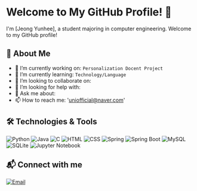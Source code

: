 # Welcome to My GitHub Profile! 🌟

I'm [Jeong Yunhee], a student majoring in computer engineering. 
Welcome to my GitHub profile!

## 🚀 About Me

- 🔭 I’m currently working on: `Personalization Docent Project`
- 🌱 I’m currently learning: `Technology/Language`
- 👯 I’m looking to collaborate on: 
- 🤔 I’m looking for help with: 
- 💬 Ask me about: 
- 📫 How to reach me: 'uniofficial@naver.com'

## 🛠️ Technologies & Tools

![Python](https://img.shields.io/badge/-Python-000?&logo=Python)
![Java](https://img.shields.io/badge/-Java-000?&logo=Java&logoColor=007396)
![C](https://img.shields.io/badge/-C-000?&logo=C&logoColor=A8B9CC)
![HTML](https://img.shields.io/badge/-HTML-000?&logo=HTML5)
![CSS](https://img.shields.io/badge/-CSS-000?&logo=CSS3)
![Spring](https://img.shields.io/badge/-Spring-000?&logo=Spring)
![Spring Boot](https://img.shields.io/badge/-Spring%20Boot-000?&logo=Spring-Boot)
![MySQL](https://img.shields.io/badge/-MySQL-000?&logo=MySQL)
![SQLite](https://img.shields.io/badge/-SQLite-000?&logo=SQLite)
![Jupyter Notebook](https://img.shields.io/badge/-Jupyter%20Notebook-000?&logo=Jupyter)

## 📬 Connect with me

[![Email](https://img.shields.io/badge/Email-000?style=flat&logo=gmail&logoColor=D14836)](mailto:uniofficial@naver.com)

